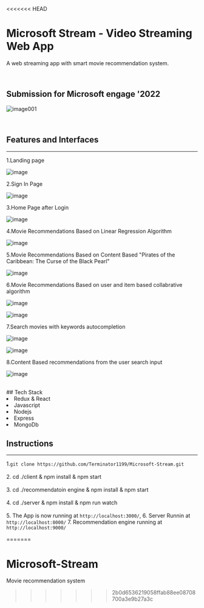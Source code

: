 <<<<<<< HEAD

# Microsoft Stream - Video Streaming Web App

A web streaming app with smart movie recommendation system.

<br/>

## Submission for Microsoft engage '2022

![image001](https://user-images.githubusercontent.com/79754424/167501435-3fea72dd-0e81-4bc3-bb7a-1ca85a715d49.jpg)

<br/>


## Features and Interfaces

-----------------------------------------------------------------------------------------------------------------------------------------------------------------------
  1.Landing page
  
  ![image](https://user-images.githubusercontent.com/76548971/170883055-095e6a74-0172-4685-a838-0ac5f6b0876f.png)
  
  2.Sign In Page
  
  ![image](https://user-images.githubusercontent.com/76548971/170883092-a5e866eb-c539-4a90-a9ca-72f5e74d013f.png)

  3.Home Page after Login
  
  ![image](https://user-images.githubusercontent.com/76548971/170883124-5a70d104-32ac-42a8-b3d2-466cd0770d45.png)

  4.Movie Recommendations Based on Linear Regression Algorithm
  
![image](https://user-images.githubusercontent.com/76548971/170883482-727d8481-0d21-476b-bba4-72249186b619.png)

    
  5.Movie Recommendations Based on Content Based "Pirates of the Caribbean: The Curse of the Black Pearl"
  
![image](https://user-images.githubusercontent.com/76548971/170883170-3f1bd80d-0d51-4848-89e4-7fe23a747a92.png)

  6.Movie Recommendations Based on user and item based collabrative algorithm
  
  ![image](https://user-images.githubusercontent.com/76548971/170881882-8d8737db-e4ae-4043-9fb9-7d84b2d6cb21.png)

![image](https://user-images.githubusercontent.com/76548971/170883246-d725c52a-28e8-47f0-9496-c507053f6833.png)

  7.Search movies with keywords autocompletion
  
  ![image](https://user-images.githubusercontent.com/76548971/170883267-e7b16b8b-a6be-4901-a08e-15e34226784c.png)
  
  ![image](https://user-images.githubusercontent.com/76548971/170883439-5074e041-b95c-4742-aec1-aee8bc73772c.png)


  8.Content Based recommendations from the user search input
  
  ![image](https://user-images.githubusercontent.com/76548971/170883198-1c2a85a0-6cad-40fa-94fe-96373dbea885.png)

 

<br/>
## Tech Stack
<li>Redux & React</li>

<li>Javascript</li>
<li>Nodejs</li>
<li>Express</li>

<li>MongoDb</li>


## Instructions

-----------------------------------------------------------------------------------------------------------------------------------------------------------------------
  
  1.`git clone https://github.com/Terminator1199/Microsoft-Stream.git`<br/>
  <br/>
  2. cd ./client & npm install & npm start  <br/>
  <br/>
  3.  cd ./recommendatoin engine & npm install & npm start  <br/>
  <br/>
  4. cd ./server & npm install & npm run watch  <br/>
  <br/>
  5. The App is now running at `http://localhost:3000/`, 
  6. Server Runnin at `http://localhost:8000/`
  7. Recommendation engine running at `http://localhost:9000/`

=======
# Microsoft-Stream
Movie recommendation system
>>>>>>> 2b0d6536219058ffab88ee08708700a3e9b27a3c

